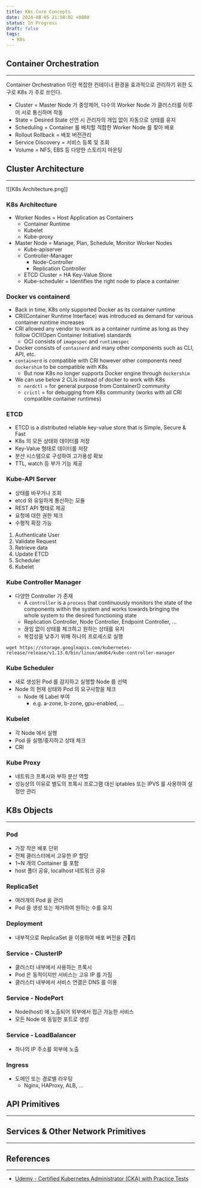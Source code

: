 ```yaml
---
title: K8s Core Concepts
date: 2024-08-05 21:58:02 +0800
status: In Progress
draft: false
tags:
  - K8s
---
```

## Container Orchestration
---
Container Orchestration 이란 복잡한 컨테이너 환경을 효과적으로 관리하기 위한 도구로 K8s 가 주로 쓰인다.
- Cluster = Master Node 가 중앙제어, 다수의 Worker Node 가 클러스터를 이루어 서로 통신하며 작동
- State = Desired State 선언 시 관리자의 개입 없이 자동으로 상태를 유지
- Scheduling = Container 를 배치할 적합한 Worker Node 를 찾아 배포
- Rollout Rollback = 배포 버전관리
- Service Discovery = 서비스 등록 및 조회
- Volume = NFS, EBS 등 다양한 스토리지 마운팅

## Cluster Architecture
---
![[K8s Architecture.png]]
### K8s Architecture
- Worker Nodes = Host Application as Containers
	- Container Runtime
	- Kubelet
	- Kube-proxy
- Master Node = Manage, Plan, Schedule, Monitor Worker Nodes
	- Kube-apiserver
	- Controller-Manager
		- Node-Controller
		- Replication Controller
	- ETCD Cluster = HA Key-Value Store
	- Kube-scheduler = Identifies the right node to place a container

### Docker vs containerd
- Back in time, K8s only supported Docker as its container runtime
- CRI(Container Runtime Interface) was introduced as demand for various container runtime increases
- CRI allowed any vendor to work as a container runtime as long as they follow OCI(Open Container Initiative) standards
	- OCI consists of `imagespec` and `runtimespec`
- Docker consists of `containerd` and many other components such as CLI, API, etc.
- `containerd` is compatible with CRI however other components need `dockershim` to be compatible with K8s
	- But now K8s no longer supports Docker engine through `dockershim`
- We can use below 2 CLIs instead of docker to work with K8s
	- `nerdctl` = for general purpose from ContainerD community
	- `crictl` = for debugging from K8s community (works with all CRI compatible container runtimes)

### ETCD
- ETCD is a distributed reliable key-value store that is Simple, Secure & Fast
- K8s 의 모든 상태와 데이터를 저장
- Key-Value 형태로 데이터를 저장
- 분산 시스템으로 구성하여 고가용성 확보
- TTL, watch 등 부가 기능 제공

### Kube-API Server
- 상태를 바꾸거나 조회
- etcd 와 유일하게 통신하는 모듈
- REST API 형태로 제공
- 요청에 대한 권한 체크
- 수평적 확장 가능

1. Authenticate User
2. Validate Request
3. Retrieve data
4. Update ETCD
5. Scheduler
6. Kubelet

### Kube Controller Manager
- 다양한 Controller 가 존재
	- A `controller` is a `process` that continuously monitors the state of the components within the system and works towards bringing the whole system to the desired functioning state
	- Replication Controller, Node Controller, Endpoint Controller, ...
	- 끊임 없이 상태를 체크하고 원하는 상태를 유지
	- 복잡성을 낮추기 위해 하나의 프로세스로 실행

```
wget https://storage.googleapis.com/kubernetes-release/release/v1.13.0/bin/linux/amd64/kube-controller-manager
```

### Kube Scheduler
- 새로 생성된 Pod 를 감지하고 실행할 Node 를 선택
- Node 의 현재 상태와 Pod 의 요구사항을 체크
	- Node 에 Label 부여
		- e.g. a-zone, b-zone, gpu-enabled, ...

### Kubelet
- 각 Node 에서 실행
- Pod 을 실행/중지하고 상태 체크
- CRI

### Kube Proxy
- 네트워크 프록시와 부하 분산 역할
- 성능상의 이유로 별도의 프록시 프로그램 대신 iptables 또는 IPVS 를 사용하여 설정만 관리

## K8s Objects
---
### Pod
- 가장 작은 배포 단위
- 전체 클러스터에서 고유한 IP 할당
- 1~N 개의 Container 를 포함
- host 폴더 공유, localhost 네트워크 공유

### ReplicaSet
- 여러개의 Pod 을 관리
- Pod 을 생성 또는 제거하여 원하는 수를 유지

### Deployment
- 내부적으로 ReplicaSet 을 이용하여 배포 버전을 관리

### Service - ClusterIP
- 클러스터 내부에서 사용하는 프록시
- Pod 은 동적이지만 서비스는 고유 IP 를 가짐
- 클러스터 내부에서 서비스 연결은 DNS 를 이용

### Service - NodePort
- Node(host) 에 노출되어 외부에서 접근 가능한 서비스
- 모든 Node 에 동일한 포트로 생성

### Service - LoadBalancer
- 하나의 IP 주소를 외부에 노출

### Ingress
- 도메인 또는 경로별 라우팅
	- Nginx, HAProxy, ALB, ...

## API Primitives
---


## Services & Other Network Primitives
---


## References
---
- [Udemy - Certified Kubernetes Administrator (CKA) with Practice Tests](https://www.udemy.com/course/certified-kubernetes-administrator-with-practice-tests/)
